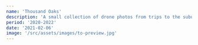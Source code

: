 ```yaml
---
name: 'Thousand Oaks'
description: 'A small collection of drone photos from trips to the suburbs of Thousand Oaks, CA where I visited family.'
period: '2020-2022'
date: '2021-02-06'
image: '/src/assets/images/to-preview.jpg'
---
```

